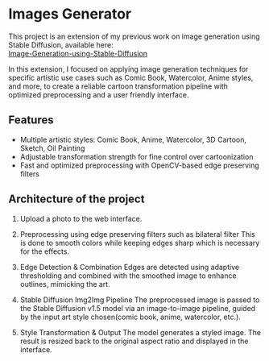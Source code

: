 # Images Generator

This project is an extension of my previous work on image generation using Stable Diffusion, available here:  
[Image-Generation-using-Stable-Diffusion](https://github.com/pavit15/Image-Generation-using-Stable-Diffusion)

In this extension, I focused on applying image generation techniques for specific artistic use cases such as Comic Book, Watercolor, Anime styles, and more, to create a reliable cartoon transformation pipeline with optimized preprocessing and a user friendly interface.

## Features

- Multiple artistic styles: Comic Book, Anime, Watercolor, 3D Cartoon, Sketch, Oil Painting
- Adjustable transformation strength for fine control over cartoonization
- Fast and optimized preprocessing with OpenCV-based edge preserving filters


## Architecture of the project
1. Upload a photo to the web interface.

2. Preprocessing using edge preserving filters such as bilateral filter
This is done to smooth colors while keeping edges sharp which is necessary for the effects. 

3. Edge Detection & Combination
Edges are detected using adaptive thresholding and combined with the smoothed image to enhance outlines, mimicking the art.

4. Stable Diffusion Img2Img Pipeline
The preprocessed image is passed to the Stable Diffusion v1.5 model via an image-to-image pipeline, guided by the input art style chosen(comic book, anime, watercolor, etc.).

5. Style Transformation & Output
The model generates a styled image. The result is resized back to the original aspect ratio and displayed in the interface.
